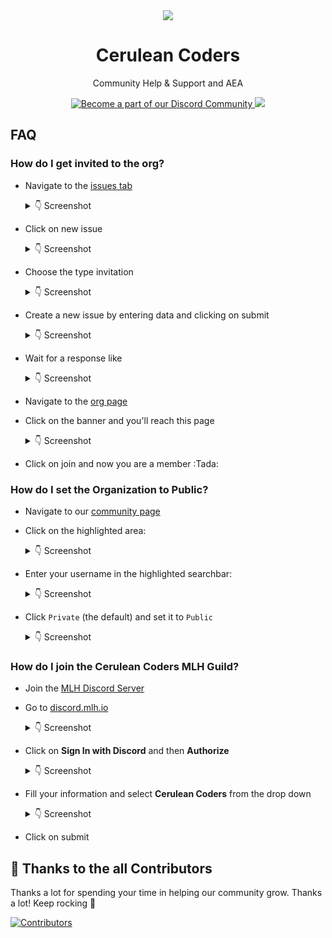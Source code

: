 <div align="center">
  <img src="https://user-images.githubusercontent.com/91655303/145946378-3bb1b871-e96e-419a-b3ce-1bd7123b2809.png">
  <h1>Cerulean Coders</h1>
  <p>Community Help & Support and AEA</p>
  <p>
    <a href="https://dsc.gg/ceruleancoders">
      <img alt="Become a part of our Discord Community" src="https://img.shields.io/discord/899621725103357962?style=flat-square&colorB=5865F2">
    </a>
    <a href="https://github.com/CeruleanCodersComm/community/issues/new?assignees=&labels=invite+me+to+the+organisation&template=invitation.yml&title=Invite+me+to+the+GitHub+Community+Organization">
      <img src="https://img.shields.io/badge/Join%20us-on%20our%20GitHub%20organization-brightgreen?style=flat-square">
    </a>
  </p>
</div>

## FAQ

### How do I get invited to the org?

- Navigate to the [issues tab](https://github.com/CeruleanCodersComm/community/issues)
  <details>

  <summary>👇 Screenshot</summary>
  
  ![](https://user-images.githubusercontent.com/91655303/145946644-384766db-550a-4eda-a861-5df4cbbfc847.png)

  </details>

- Click on new issue
  <details>

  <summary>👇 Screenshot</summary>
  
  ![](https://user-images.githubusercontent.com/91655303/145946667-71876b44-280f-4ee4-8682-8675d4960dba.png)

  </details>

- Choose the type invitation
  <details>

  <summary>👇 Screenshot</summary>
  
  ![](https://user-images.githubusercontent.com/91655303/145946703-3d96cc78-a1aa-4cb0-bbe9-f9d638f85530.png)

  </details>

- Create a new issue by entering data and clicking on submit
  <details>

  <summary>👇 Screenshot</summary>
  
  ![](https://user-images.githubusercontent.com/91655303/145946743-3c51a8e9-acdc-4eee-a9a4-c94aec3b9f02.png)

  </details>

- Wait for a response like
  <details>

  <summary>👇 Screenshot</summary>
  
  ![](https://user-images.githubusercontent.com/91655303/145946784-662a47c9-6ed5-47a7-bf71-e261ed0cf9ae.png)

  </details>

- Navigate to the [org page](https://github.com/CeruleanCodersComm)

- Click on the banner and you'll reach this page
  <details>

  <summary>👇 Screenshot</summary>
  
  ![](https://user-images.githubusercontent.com/91655303/145946904-1f6b7bc8-2157-4c4c-b218-55318b1fd603.png)

  </details>

- Click on join and now you are a member :Tada:

### How do I set the Organization to Public?

- Navigate to our [community page](https://github.com/CeruleanCodersComm)
- Click on the highlighted area:
  <details>

  <summary>👇 Screenshot</summary>
  
  ![](https://user-images.githubusercontent.com/91655303/145945830-cd8a8049-bce4-4a2c-bd06-f51ccdef922d.png)
  ![](https://user-images.githubusercontent.com/91655303/145945841-7e48dd28-2cef-4abe-b0f9-78c8636684f5.png)

  </details>

- Enter your username in the highlighted searchbar:
  <details>

  <summary>👇 Screenshot</summary>
  
  ![](https://user-images.githubusercontent.com/91655303/145946060-d8af920c-a9c9-405b-bf11-ff24d8be9f95.png)

  </details>

- Click `Private` (the default) and set it to `Public`
  <details>

  <summary>👇 Screenshot</summary>
  
  ![](https://user-images.githubusercontent.com/91655303/145946108-0704d1f3-e9a4-41dd-9dc2-a031e6f3da73.png)

  </details>

### How do I join the Cerulean Coders MLH Guild?

- Join the [MLH Discord Server](https://discord.com/invite/mlh)

- Go to [discord.mlh.io](https://discord.mlh.io/)
  <details>

  <summary>👇 Screenshot</summary>
  
  ![](https://user-images.githubusercontent.com/91655303/146639585-15c1e4d7-898a-4f3e-9222-bc0cb6346927.png)

  </details>

- Click on **Sign In with Discord** and then **Authorize**

  <details>

  <summary>👇 Screenshot</summary>
  
  ![](https://user-images.githubusercontent.com/91655303/146639715-e0295b74-e47d-4cc8-814e-413fc935dae4.png)

  </details>

- Fill your information and select **Cerulean Coders** from the drop down

  <details>

  <summary>👇 Screenshot</summary>
  
  ![](https://user-images.githubusercontent.com/91655303/146639785-7d595ee7-7916-4c50-8b45-a7690ef84673.png)

  </details>

- Click on submit

## 💪 Thanks to the all Contributors

Thanks a lot for spending your time in helping our community grow. Thanks a lot! Keep rocking 🍻

[![Contributors](https://contrib.rocks/image?repo=CeruleanCodersComm/community)](https://github.com/CeruleanCodersComm/community/graphs/contributors)
